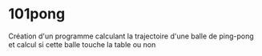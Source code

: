 # 101pong
Création d'un programme calculant la trajectoire d'une balle de ping-pong et calcul si cette balle touche la table ou non
